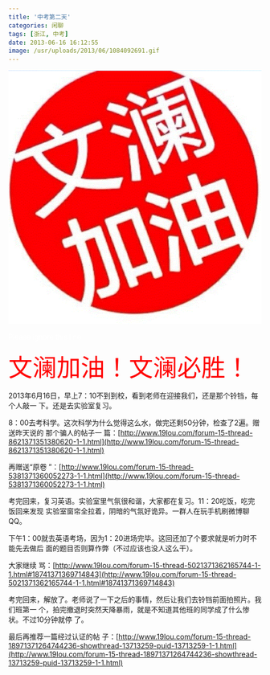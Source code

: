 ```yaml
---
title: '中考第二天'
categories: 闲聊
tags: [浙江, 中考]
date: 2013-06-16 16:12:55
image: /usr/uploads/2013/06/1084092691.gif
---
```


![文澜加油](../../../../usr/uploads/2013/06/1084092691.gif)

<span style="color:#fff">Please ignore this line</span>

<span style="color:#ff0000;font-size:48px">文澜加油！文澜必胜！</span>

2013年6月16日，早上7：10不到到校，看到老师在迎接我们，还是那个铃铛，每个人敲一
下。还是去实验室复习。

8：00去考科学。这次科学为什么觉得这么水，做完还剩50分钟，检查了2遍。赠送昨天说的
那个骗人的帖子一
篇：[http://www.19lou.com/forum-15-thread-8621371351380620-1-1.html](http://www.19lou.com/forum-15-thread-8621371351380620-1-1.html)

再赠送“原卷
”：[http://www.19lou.com/forum-15-thread-5381371360052273-1-1.html](http://www.19lou.com/forum-15-thread-5381371360052273-1-1.html)

考完回来，复习英语。实验室里气氛很和谐，大家都在复习。11：20吃饭，吃完饭回来发现
实验室窗帘全拉着，阴暗的气氛好诡异。一群人在玩手机刷微博聊QQ。

下午1：00就去英语考场，因为1：20进场完毕。这回还加了个要求就是听力时不能先去做后
面的题目否则算作弊（不过应该也没人这么干）。

大家继续
骂：[http://www.19lou.com/forum-15-thread-5021371362165744-1-1.html#18741371369714843](http://www.19lou.com/forum-15-thread-5021371362165744-1-1.html#18741371369714843)

考完回来，解放了。老师说了一下之后的事情，然后让我们去铃铛前面拍照片。我们班第一
个，拍完撤退时突然天降暴雨，就是不知道其他班的同学成了什么惨状。不过10分钟就停
了。

最后再推荐一篇经过认证的帖
子：[http://www.19lou.com/forum-15-thread-18971371264744236-showthread-13713259-puid-13713259-1-1.html](http://www.19lou.com/forum-15-thread-18971371264744236-showthread-13713259-puid-13713259-1-1.html)

